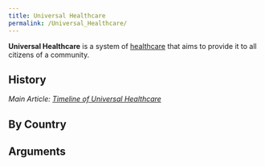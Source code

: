 ```yaml
---
title: Universal Healthcare
permalink: /Universal_Healthcare/
---
```


**Universal Healthcare** is a system of
[healthcare](healthcare "wikilink") that aims to provide it to all
citizens of a community.

## History

*Main Article: [Timeline of Universal
Healthcare](Timeline_of_Universal_Healthcare "wikilink")*

## By Country

## Arguments